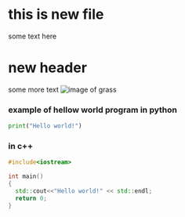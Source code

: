 # this is new file
some text here
# new header
some more text
![image of grass](https://www.google.com/url?sa=i&url=https%3A%2F%2Fwww.britannica.com%2Fstory%2Fwhy-is-grass-green&psig=AOvVaw1qs3q5P9lnc6g3jZiGTh_s&ust=1708850080057000&source=images&cd=vfe&opi=89978449&ved=0CBEQjRxqFwoTCJiIlePIw4QDFQAAAAAdAAAAABAV)
### example of hellow world program in python
``` python
print("Hello world!")
```
### in c++
``` C++
#include<iostream>

int main()
{
  std::cout<<"Hello world!" << std::endl;
  return 0;
}
```
